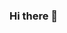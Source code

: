 ### Hi there 👋

<!--
**ismartNishant/ismartNishant** is a ✨ _special_ ✨ repository because its `README.md` (this file) appears on your GitHub profile.

Here are some ideas to get you started:

- 🔭 I’m currently working on React.JS at iTrackr
- 🌱 I’m currently learning Material UI, TypeScript,
- 👯 I’m looking to collaborate on ...
- 💬 Ask me about ...
- 📫 How to reach me: ...
- 😄 Pronouns: ... HE/His
- ⚡ Fun fact: ...
-->
